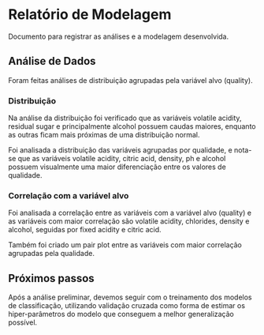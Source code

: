 # Relatório de Modelagem

Documento para registrar as análises e a modelagem desenvolvida.


## Análise de Dados

Foram feitas análises de distribuição agrupadas pela variável alvo (quality).


### Distribuição

Na análise da distribuição foi verificado que as variáveis volatile acidity, residual sugar e principalmente alcohol possuem caudas maiores, enquanto as outras ficam mais próximas de uma distribuição normal.

Foi analisada a distribuição das variáveis agrupadas por qualidade, e nota-se que as variáveis volatile acidity, citric acid, density, ph e alcohol possuem visualmente uma maior diferenciação entre os valores de qualidade.

### Correlação com a variável alvo

Foi analisada a correlação entre as variáveis com a variável alvo (quality) e as variáveis com maior correlação são volatile acidity, chlorides, density e alcohol, seguidas por fixed acidity e citric acid. 

Também foi criado um pair plot entre as variáveis com maior correlação agrupadas pela qualidade.

## Próximos passos

Após a análise preliminar, devemos seguir com o treinamento dos modelos de classificação, utilizando validação cruzada como forma de estimar os hiper-parâmetros do modelo que conseguem a melhor generalização possível.

